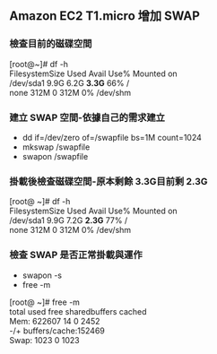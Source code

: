 ## Amazon EC2 T1.micro 增加 SWAP ##

### 檢查目前的磁碟空間  
[root@~]# df -h  
FilesystemSize  Used Avail Use% Mounted on  
/dev/sda1 9.9G  6.2G  **3.3G**  66% /  
none  312M 0  312M   0% /dev/shm

### 建立 SWAP 空間-依據自己的需求建立    

* dd if=/dev/zero of=/swapfile bs=1M count=1024
* mkswap /swapfile
* swapon /swapfile

### 掛載後檢查磁碟空間-原本剩餘 3.3G目前剩 2.3G  
[root@ ~]# df -h  
FilesystemSize  Used Avail Use% Mounted on  
/dev/sda1 9.9G  7.2G  **2.3G**  77% /  
none  312M 0  312M   0% /dev/shm  

### 檢查 SWAP 是否正常掛載與運作  

* swapon -s
* free -m

[root@ ~]# free -m  
 total   used   free sharedbuffers cached  
Mem:   622607 14  0  2452  
-/+ buffers/cache:152469  
Swap: 1023  0   1023